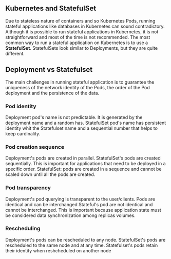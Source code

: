 ## Kubernetes and StatefulSet

Due to stateless nature of containers and so Kubernetes Pods, running stateful applications like databases in Kubernetes can sound contradictory.
Although it is possible to run stateful applications in Kubernetes, it is not straightforward and most of the time is not recommended.
The most common way to run a stateful application on Kubernetes is to use a **StatefulSet**. StatefulSets look similar to Deployments, but they are quite different. 

## Deployment vs Statefulset

The main challenges in running stateful application is to guarantee the uniqueness of the network identity of the Pods, the order of the Pod deployment and the persistence of the data.

### Pod identity

Deployment pod's name is not predictable. It is generated by the deployment name and a random has. 
StatefulSet pod's name has persistent identity whit the Statefulset name and a sequential number that helps to keep cardinality.

### Pod creation sequence

Deployment's pods are created in parallel. StatefulSet's pods are created sequentially. This is important for applications that need to be deployed in a specific order.
StatefulSet: pods are created in a sequence and cannot be scaled down until all the pods are created.


### Pod transparency
Deployment's pod querying is transparent to the user/clients. Pods are identical and can be interchanged
Stateful's pod are not identical and cannot be interchanged. This is important because application state must be considered data synchronization among replicas volumes.

### Rescheduling
Deployment's pods can be rescheduled to any node. StatefulSet's pods are rescheduled to the same node and at any time. Statefulset's pods retain their identity when reshcheduled on another node
